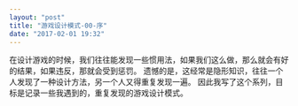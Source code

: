 ```yaml
---
layout: "post"
title: "游戏设计模式-00-序"
date: "2017-02-01 19:32"
---
```


在设计游戏的时候，我们往往能发现一些惯用法，如果我们这么做，那么就会有好的结果，如果违反，那就会受到惩罚。
遗憾的是，这经常是隐形知识，往往一个人发现了一种设计方法，另一个人又得重复发现一遍。
因此我写了这个系列，目标是记录一些我遇到的，重复发现的游戏设计模式。
